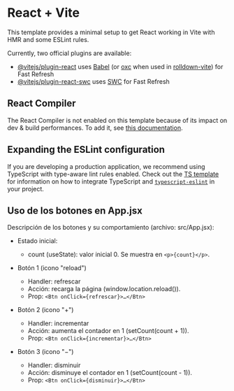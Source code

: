 # React + Vite

This template provides a minimal setup to get React working in Vite with HMR and some ESLint rules.

Currently, two official plugins are available:

- [@vitejs/plugin-react](https://github.com/vitejs/vite-plugin-react/blob/main/packages/plugin-react) uses [Babel](https://babeljs.io/) (or [oxc](https://oxc.rs) when used in [rolldown-vite](https://vite.dev/guide/rolldown)) for Fast Refresh
- [@vitejs/plugin-react-swc](https://github.com/vitejs/vite-plugin-react/blob/main/packages/plugin-react-swc) uses [SWC](https://swc.rs/) for Fast Refresh

## React Compiler

The React Compiler is not enabled on this template because of its impact on dev & build performances. To add it, see [this documentation](https://react.dev/learn/react-compiler/installation).

## Expanding the ESLint configuration

If you are developing a production application, we recommend using TypeScript with type-aware lint rules enabled. Check out the [TS template](https://github.com/vitejs/vite/tree/main/packages/create-vite/template-react-ts) for information on how to integrate TypeScript and [`typescript-eslint`](https://typescript-eslint.io) in your project.

## Uso de los botones en App.jsx

Descripción de los botones y su comportamiento (archivo: src/App.jsx):

- Estado inicial:
  - count (useState): valor inicial 0. Se muestra en ```<p>{count}</p>```.

- Botón 1 (icono "reload")
  - Handler: refrescar
  - Acción: recarga la página (window.location.reload()).
  - Prop: ```<Btn onClick={refrescar}>…</Btn>```

- Botón 2 (icono "+")
  - Handler: incrementar
  - Acción: aumenta el contador en 1 (setCount(count + 1)).
  - Prop: ```<Btn onClick={incrementar}>…</Btn>```

- Botón 3 (icono "−")
  - Handler: disminuir
  - Acción: disminuye el contador en 1 (setCount(count - 1)).
  - Prop: ```<Btn onClick={disminuir}>…</Btn>```